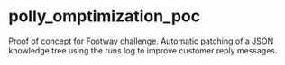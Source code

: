 # polly_omptimization_poc
Proof of concept for Footway challenge. Automatic patching of a JSON knowledge tree using the runs log to improve customer reply messages.
